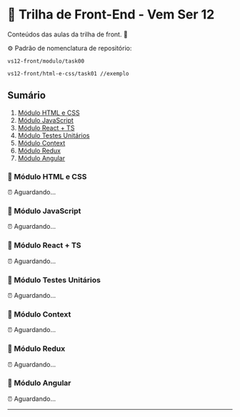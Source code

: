 # 🚀 Trilha de Front-End - Vem Ser 12

Conteúdos das aulas da trilha de front. 💙

⚙️ Padrão de nomenclatura de repositório:
```
vs12-front/modulo/task00

vs12-front/html-e-css/task01 //exemplo
```

## Sumário

1. [Módulo HTML e CSS](https://github.com/vemser/frontend-12-edicao)
2. [Módulo JavaScript](https://github.com/vemser/frontend-12-edicao)
3. [Módulo React + TS](https://github.com/vemser/frontend-12-edicao)
4. [Módulo Testes Unitários](https://github.com/vemser/frontend-12-edicao)
5. [Módulo Context](https://github.com/vemser/frontend-12-edicao)
6. [Módulo Redux](https://github.com/vemser/frontend-12-edicao)
7. [Módulo Angular](https://github.com/vemser/frontend-12-edicao)

### 📂 Módulo HTML e CSS

⏰ Aguardando...

### 📂 Módulo JavaScript

⏰ Aguardando...

### 📂 Módulo React + TS

⏰ Aguardando...

### 📂 Módulo Testes Unitários

⏰ Aguardando...

### 📂 Módulo Context

⏰ Aguardando...

### 📂 Módulo Redux

⏰ Aguardando...

### 📂 Módulo Angular

⏰ Aguardando...

---

